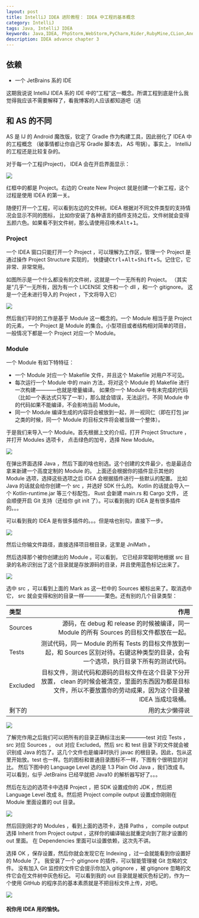 ```yaml
---
layout: post
title: IntelliJ IDEA 进阶教程： IDEA 中工程的基本概念
category: IntelliJ
tags: Java, IntelliJ IDEA
keywords: Java,IDEA, PhpStorm,WebStorm,PyCharm,Rider,RubyMine,CLion,Android Studio
description: IDEA advance chapter 3
---
```


## 依赖
+ 一个 JetBrains 系的 IDE

这期我说说 IntelliJ IDEA 系的 IDE 中的“工程”这一概念。所谓工程到底是什么我觉得我应该不需要解释了，看我博客的人应该都知道吧（逃

## 和 AS 的不同

AS 是 IJ 的 Android 魔改版，钦定了 Gradle 作为构建工具，因此弱化了 IDEA 中的工程概念
（破事情都让你自己写 Gradle 脚本去， AS 甩锅）。事实上， IntelliJ 的工程还是比较复杂的。

对于每一个工程(Project)， IDEA 会在开启界面显示：

![](https://coding.net/u/ice1000/p/Images/git/raw/master/blog-img/old/java/idea7/0.jpg)

红框中的都是 Project。右边的 Create New Project 就是创建一个新工程，这个过程是使用 IDEA 的第一关。

随便打开一个工程，可以看到左边的文件树。IDEA 根据对不同文件类型的支持情况会显示不同的图标，
比如你安装了各种语言的插件支持之后，文件树就会变得五颜六色。如果看不到文件树，那么请使用召唤术<kbd>Alt</kbd>+<kbd>1</kbd>。

### Project

一个 IDEA 窗口只能打开一个 Project ，可以理解为工作区，管理一个 Project 是通过操作 Project Structure 实现的，
快捷键<kbd>Ctrl</kbd>+<kbd>Alt</kbd>+<kbd>Shift</kbd>+<kbd>S</kbd>。记住它，它非常、非常常用。

如图所示是一个什么都没有的文件树，这就是一个一无所有的 Project。
（其实是“几乎”一无所有，因为有一个 LICENSE 文件和一个 dll ，和一个 gitignore。
这是一个还未进行导入的 Project ，下文将导入它）

![](https://coding.net/u/ice1000/p/Images/git/raw/master/blog-img/old/java/idea7/1.jpg)

然后我们平时的工作是基于 Module 这一概念的。一个 Module 相当于是 Project 的元素，
一个 Project 是 Module 的集合。小型项目或者结构相对简单的项目，一般情况下都是一个 Project 对应一个 Module。

### Module

一个 Module 有如下特特征：

+ 一个 Module 对应一个 Makefile 文件，并且这个 Makefile 对用户不可见。
+ 每次运行一个 Module 中的 main 方法，将对这个 Module 的 Makefile 进行一次构建————也就是增量编译。 如果你一个 Module 中有未完成的代码（比如一个表达式只写了一半），那么就会错误，无法运行。不同 Module 中的代码如果不能编译，不会影响当前 Module。
+ 同一个 Module 编译生成的内容将会被放到一起，并一视同仁（即在打包 jar 之类的时候，同一个 Module 的目标文件将会被当做一个整体）。

于是我们来导入一个 Module。首先根据上文的介绍，打开 Project Structure ，并打开 Modules 选项卡，
点击绿色的加号，选择 New Module。

![](https://coding.net/u/ice1000/p/Images/git/raw/master/blog-img/old/java/idea7/2.png)

在弹出界面选择 Java ，然后下面的啥也别选。这个创建的文件最少，也是最适合拿来新建一个高度定制的 Module 的。
上面还会根据你的插件显示其他的 Module 选项，选择这些选项之后 IDEA 会根据插件进行一些默认的配置。
比如 Java 的话就会给你创建一个 src ，并选好 SDK 什么的。
Kotlin 的话就会导入一个 Kotlin-runtime.jar 等三个标配包， Rust 会新建 main.rs 和 Cargo 文件，
还会顺便开启 Git 支持（还给你 git init 了）。可以看到我的 IDEA 是有很多插件的。。。

可以看到我的 IDEA 是有很多插件的。。。但是啥也别勾，直接下一步。

![](https://coding.net/u/ice1000/p/Images/git/raw/master/blog-img/old/java/idea7/3.jpg)

然后让你输文件路径，直接选择项目根目录，这里是 JniMath 。

然后选择那个被你创建出的 Module 。可以看到，
它已经非常聪明地根据 src 目录的名称识别出了这个目录就是存放源码的目录，并且使用蓝色标记出来了。

![](https://coding.net/u/ice1000/p/Images/git/raw/master/blog-img/old/java/idea7/4.jpg)

选中 src ，可以看到上面的 Mark as 这一栏中的 Sources 被标出来了。取消选中它，
src 就会变得和别的目录一样————栗色。还有别的几个目录类型：

类型|作用
:---|---:
Sources|源码，在 debug 和 release 的时候被编译，同一 Module 的所有 Sources 的目标文件都放在一起。
Tests|测试代码，同一 Module 的所有 Tests 的目标文件放到一起，和 Sources 区别对待。右键这种类型的目录，会有一个选项，执行目录下所有的测试代码。
Excluded|目标文件，测试代码和源码的目标文件在这个目录下分开放置， clean 的时候会被清空，里面的东西因为都是目标文件，所以不要放置你的劳动成果，因为这个目录被 IDEA 当成垃圾桶。
剩下的|用的太少懒得说

![](https://coding.net/u/ice1000/p/Images/git/raw/master/blog-img/old/java/idea7/5.jpg)

了解完作用之后我们可以把所有的目录正确标注出来————test 对应 Tests ， src 对应 Sources ， out 对应 Excluded。然后 src 和 test 目录下的文件就会被识别成 Java 的包了。这几个文件也是编译时执行 javac 的根目录。因此，包从这里开始放。test 也一样。包的图标和普通目录图标不一样，下图有个很明显的对比。 然后下图中的 Language Level 选的是 1.3 Plain Old Java ，我们改成 8。可以看到，似乎 JetBrains 已经早就把 Java10 的解析器写好了。。。

然后在左边的选项卡中选择 Project ，把 SDK 设置成你的 JDK ，然后把 Language Level 改成 8。然后把 Project compile output 设置成你刚刚在 Module 里面设置的 out 目录。

![](https://coding.net/u/ice1000/p/Images/git/raw/master/blog-img/old/java/idea7/6.jpg)

然后回到刚才的 Modules ，看到上面的选项卡，选择 Paths ，
compile output 选择 Inherit from Project output ，这样你的编译输出就重定向到了刚才设置的 out 里面。
在 Dependencies 里面可以设置依赖，这次先不讲。

选择 OK ，保存设置，然后你就会发现它在 Indexing ，过一会就能看到你设置好的 Module 了。
我安装了一个 gitignore 的插件，可以智能管理被 Git 忽略的文件。
没有加入 Git 监控的文件它会提示你加入 gitignore ，被 gitignore 忽略的文件它会在文件树中灰色标记。
可以看到我的 out 目录就是被灰色标记的，作为一个使用 GitHub 的程序员的基本素质就是不把目标文件上传，对吧。

![](https://coding.net/u/ice1000/p/Images/git/raw/master/blog-img/old/java/idea7/7.jpg)


#### 祝你用 IDEA 用的愉快。


